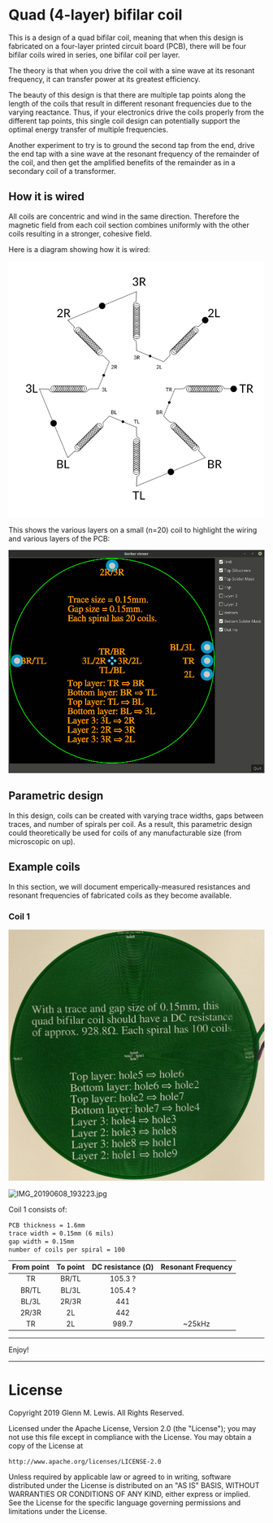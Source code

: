 # Quad (4-layer) bifilar coil

This is a design of a quad bifilar coil, meaning that when this design is
fabricated on a four-layer printed circuit board (PCB), there will be four
bifilar coils wired in series, one bifilar coil per layer.

The theory is that when you drive the coil with a sine wave at its
resonant frequency, it can transfer power at its greatest efficiency.

The beauty of this design is that there are multiple tap points along
the length of the coils that result in different resonant frequencies
due to the varying reactance. Thus, if your electronics drive the
coils properly from the different tap points, this single coil design
can potentially support the optimal energy transfer of multiple
frequencies.

Another experiment to try is to ground the second tap from the end,
drive the end tap with a sine wave at the resonant frequency of the
remainder of the coil, and then get the amplified benefits of the
remainder as in a secondary coil of a transformer.

## How it is wired

All coils are concentric and wind in the same direction.
Therefore the magnetic field from each coil section combines uniformly
with the other coils resulting in a stronger, cohesive field.

Here is a diagram showing how it is wired:

![quad-bifilar-coil-diagram](quad-bifilar-coil-diagram.png)

This shows the various layers on a small (n=20) coil to highlight
the wiring and various layers of the PCB:

![quad-bifilar-coil-layers](quad-bifilar-coil-layers.gif)

## Parametric design

In this design, coils can be created with varying trace widths, gaps
between traces, and number of spirals per coil. As a result, this
parametric design could theoretically be used for coils of any
manufacturable size (from microscopic on up).

## Example coils

In this section, we will document emperically-measured resistances
and resonant frequencies of fabricated coils as they become
available.

### Coil 1

![quad-bifilar-coil-1.jpg](/images/quad-bifilar-coil-1.jpg)

![IMG_20190608_193223.jpg](IMG_20190608_193223.jpg)

Coil 1 consists of:

```
PCB thickness = 1.6mm
trace width = 0.15mm (6 mils)
gap width = 0.15mm
number of coils per spiral = 100
```

| From point | To point | DC resistance (Ω) | Resonant Frequency |
|   :---:    |  :---:   |      :---:        |       :---:        |
|    TR      |  BR/TL   |      105.3 ?      |                    |
|   BR/TL    |  BL/3L   |      105.4 ?      |                    |
|   BL/3L    |  2R/3R   |      441          |                    |
|   2R/3R    |   2L     |      442          |                    |
|    TR      |   2L     |      989.7        |       ~25kHz       |


----------------------------------------------------------------------

Enjoy!

----------------------------------------------------------------------

# License

Copyright 2019 Glenn M. Lewis. All Rights Reserved.

Licensed under the Apache License, Version 2.0 (the "License");
you may not use this file except in compliance with the License.
You may obtain a copy of the License at

    http://www.apache.org/licenses/LICENSE-2.0

Unless required by applicable law or agreed to in writing, software
distributed under the License is distributed on an "AS IS" BASIS,
WITHOUT WARRANTIES OR CONDITIONS OF ANY KIND, either express or implied.
See the License for the specific language governing permissions and
limitations under the License.

